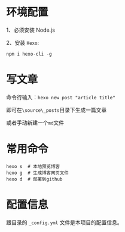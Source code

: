 
# 环境配置

1、必须安装 Node.js

2、安装 `Hexo`:

`npm i hexo-cli -g`

# 写文章

命令行输入：`hexo new post "article title"`

即可在`\source\_posts`目录下生成一篇文章

或者手动新建一个`md`文件

# 常用命令

```shell
hexo s  # 本地预览博客
hexo g  # 生成博客网页文件
hexo d  # 部署到github
```

# 配置信息

跟目录的 `_config.yml` 文件是本项目的配置信息。
